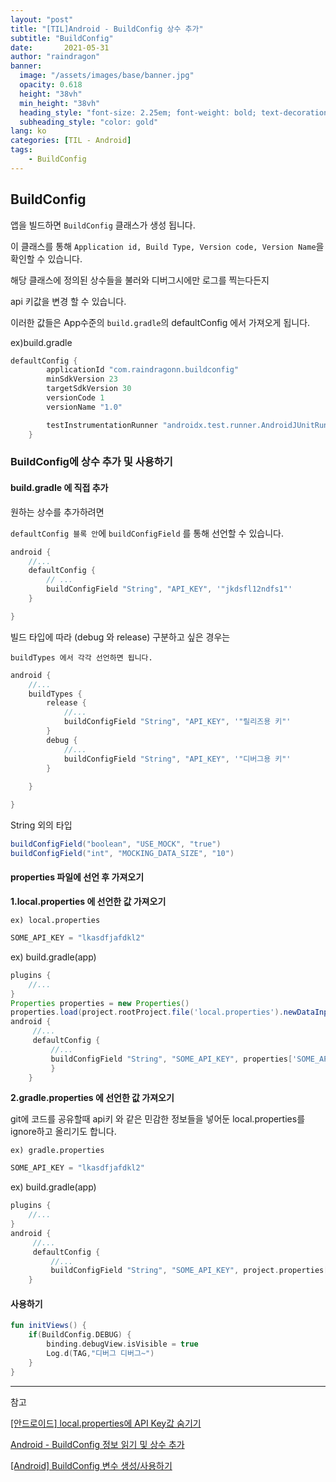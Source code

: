 ```yaml
---
layout: "post"
title: "[TIL]Android - BuildConfig 상수 추가"
subtitle: "BuildConfig"
date:       2021-05-31
author: "raindragon"
banner:
  image: "/assets/images/base/banner.jpg"
  opacity: 0.618
  height: "38vh"
  min_height: "38vh"
  heading_style: "font-size: 2.25em; font-weight: bold; text-decoration: underline"
  subheading_style: "color: gold"
lang: ko
categories: [TIL - Android]
tags:
    - BuildConfig
---
```


## BuildConfig

앱을 빌드하면 `BuildConfig` 클래스가 생성 됩니다.

이 클래스를 통해 `Application id, Build Type, Version code, Version Name`을 확인할 수 있습니다.

해당 클래스에 정의된 상수들을 불러와 디버그시에만 로그를 찍는다든지

api 키값을 변경 할 수 있습니다.

이러한 값들은 App수준의 `build.gradle`의 defaultConfig 에서 가져오게 됩니다.

ex)build.gradle

```gradle
defaultConfig {
        applicationId "com.raindragonn.buildconfig"
        minSdkVersion 23
        targetSdkVersion 30
        versionCode 1
        versionName "1.0"

        testInstrumentationRunner "androidx.test.runner.AndroidJUnitRunner"
    }
```

### BuildConfig에 상수 추가 및 사용하기

#### build.gradle 에 직접 추가

원하는 상수를 추가하려면 

`defaultConfig 블록 안`에 `buildConfigField` 를 통해 선언할 수 있습니다.

```gradle
android {
    //...
    defaultConfig {
        // ...
        buildConfigField "String", "API_KEY", '"jkdsfl12ndfs1"'
    }

}
```

빌드 타입에 따라 (debug 와 release) 구분하고 싶은 경우는

`buildTypes 에서 각각 선언하면 됩니다.`

```gradle
android {
    //...
    buildTypes {
        release {
            //...
            buildConfigField "String", "API_KEY", '"릴리즈용 키"'    
        }
        debug {
            //...
            buildConfigField "String", "API_KEY", '"디버그용 키"'    
        }
        
    }

}
```

String 외의 타입
```gradle
buildConfigField("boolean", "USE_MOCK", "true")
buildConfigField("int", "MOCKING_DATA_SIZE", "10")
```


#### properties 파일에 선언 후 가져오기


**1.local.properties 에 선언한 값 가져오기**

`ex) local.properties`
```gradle
SOME_API_KEY = "lkasdfjafdkl2"
```

ex) build.gradle(app)
```gradle
plugins { 
    //...
} 
Properties properties = new Properties()
properties.load(project.rootProject.file('local.properties').newDataInputStream())
android {
     //...
     defaultConfig {
         //...
         buildConfigField "String", "SOME_API_KEY", properties['SOME_API_KEY'] 
         }
    }
```


**2.gradle.properties 에 선언한 값 가져오기**

git에 코드를 공유할때 api키 와 같은 민감한 정보들을 넣어둔 local.properties를 ignore하고 올리기도 합니다.

`ex) gradle.properties`
```gradle
SOME_API_KEY = "lkasdfjafdkl2"
```

ex) build.gradle(app)
```gradle
plugins { 
    //...
} 
android {
     //...
     defaultConfig {
         //...
         buildConfigField "String", "SOME_API_KEY", project.properties["SOME_API_KEY"]
    }
```

#### 사용하기

```kotlin
fun initViews() {
    if(BuildConfig.DEBUG) {
        binding.debugView.isVisible = true
        Log.d(TAG,"디버그 디버그~")
    }
}
```
---

참고

[[안드로이드] local.properties에 API Key값 숨기기](https://devvkkid.tistory.com/201)

[Android - BuildConfig 정보 읽기 및 상수 추가](https://codechacha.com/ko/android-buildconfig/)


[[Android] BuildConfig 변수 생성/사용하기](https://hello-bryan.tistory.com/143)
